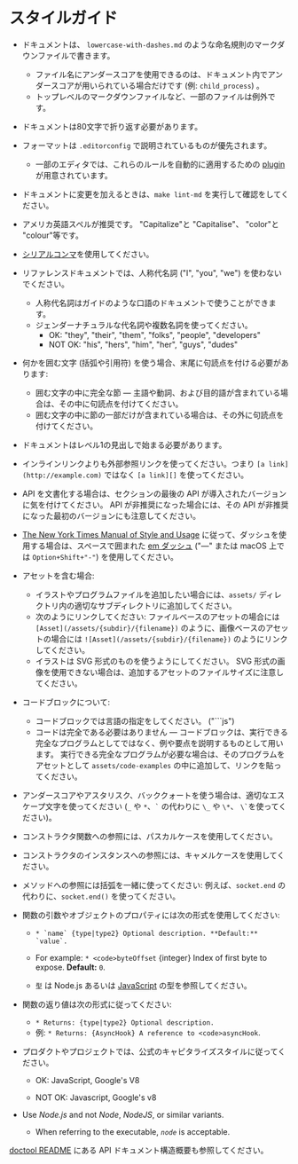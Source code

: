 # スタイルガイド

* ドキュメントは、 `lowercase-with-dashes.md` のような命名規則のマークダウンファイルで書きます。 
  * ファイル名にアンダースコアを使用できるのは、ドキュメント内でアンダースコアが用いられている場合だけです (例: `child_process`) 。
  * トップレベルのマークダウンファイルなど、一部のファイルは例外です。
* ドキュメントは80文字で折り返す必要があります。
* フォーマットは `.editorconfig` で説明されているものが優先されます。 
  * 一部のエディタでは、これらのルールを自動的に適用するための [plugin](http://editorconfig.org/#download) が用意されています。
* ドキュメントに変更を加えるときは、`make lint-md` を実行して確認をしてください。
* アメリカ英語スペルが推奨です。 "Capitalize"と "Capitalise"、 "color"と "colour"等です。
* [シリアルコンマ](https://en.wikipedia.org/wiki/Serial_comma)を使用してください。
* リファレンスドキュメントでは、人称代名詞 ("I", "you", "we") を使わないでください。 
  * 人称代名詞はガイドのような口語のドキュメントで使うことができます。
  * ジェンダーナチュラルな代名詞や複数名詞を使ってください。 
    * OK: "they", "their", "them", "folks", "people", "developers"
    * NOT OK: "his", "hers", "him", "her", "guys", "dudes"
* 何かを囲む文字 (括弧や引用符) を使う場合、末尾に句読点を付ける必要があります: 
  * 囲む文字の中に完全な節 — 主語や動詞、および目的語が含まれている場合は、その中に句読点を付けてください。
  * 囲む文字の中に節の一部だけが含まれている場合は、その外に句読点を付けてください。
* ドキュメントはレベル1の見出しで始まる必要があります。
* インラインリンクよりも外部参照リンクを使ってください。つまり `[a link](http://example.com)` ではなく `[a link][]` を使ってください。
* API を文書化する場合は、セクションの最後の API が導入されたバージョンに気を付けてください。 API が非推奨になった場合には、その API が非推奨になった最初のバージョンにも注意してください。
* [The New York Times Manual of Style and Usage](https://en.wikipedia.org/wiki/The_New_York_Times_Manual_of_Style_and_Usage) に従って、ダッシュを使用する場合は、スペースで囲まれた [em ダッシュ](https://en.wikipedia.org/wiki/Dash#Em_dash) ("—" または macOS 上では `Option+Shift+"-"`) を使用してください。
* アセットを含む場合: 
  * イラストやプログラムファイルを追加したい場合には、`assets/` ディレクトリ内の適切なサブディレクトリに追加してください。
  * 次のようにリンクしてください: ファイルベースのアセットの場合には `[Asset](/assets/{subdir}/{filename})` のように、画像ベースのアセットの場合には `![Asset](/assets/{subdir}/{filename})` のようにリンクしてください。
  * イラストは SVG 形式のものを使うようにしてください。 SVG 形式の画像を使用できない場合は、追加するアセットのファイルサイズに注意してください。
* コードブロックについて: 
  * コードブロックでは言語の指定をしてください。 ("```js")
  * コードは完全である必要はありません — コードブロックは、実行できる完全なプログラムとしてではなく、例や要点を説明するものとして用います。 実行できる完全なプログラムが必要な場合は、そのプログラムをアセットとして `assets/code-examples` の中に追加して、リンクを貼ってください。
* アンダースコアやアスタリスク、バッククォートを使う場合は、適切なエスケープ文字を使ってください (`_` や `*`、`` ` `` の代わりに `\_` や `\*`、 `` \` ``を使ってください)。
* コンストラクタ関数への参照には、パスカルケースを使用してください。
* コンストラクタのインスタンスへの参照には、キャメルケースを使用してください。
* メソッドへの参照には括弧を一緒に使ってください: 例えば、`socket.end` の代わりに、`socket.end()` を使ってください。
* 関数の引数やオブジェクトのプロパティには次の形式を使用してください:
  
  *     * `name` {type|type2} Optional description. **Default:** `value`.
    
    <!--lint disable maximum-line-length remark-lint-->
  
  * For example: `* <code>byteOffset` {integer} Index of first byte to expose. **Default:** `0`.</code> <!--lint enable maximum-line-length remark-lint-->
  
  * `型` は Node.js あるいは [JavaScript](https://developer.mozilla.org/en-US/docs/Web/JavaScript/Guide/Grammar_and_types#Data_structures_and_types) の型を参照してください。

* 関数の返り値は次の形式に従ってください: 
  * `* Returns: {type|type2} Optional description.`
  * 例: `* Returns: {AsyncHook} A reference to <code>asyncHook`.</code>

* プロダクトやプロジェクトでは、公式のキャピタライズスタイルに従ってください。
  
  * OK: JavaScript, Google's V8 <!--lint disable prohibited-strings remark-lint-->
  
  * NOT OK: Javascript, Google's v8 <!-- lint enable prohibited-strings remark-lint-->

* Use *Node.js* and not *Node*, *NodeJS*, or similar variants.
  
  * When referring to the executable, *`node`* is acceptable.

[doctool README](../tools/doc/README.md) にある API ドキュメント構造概要も参照してください。